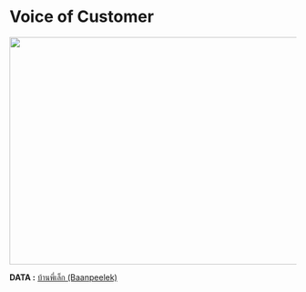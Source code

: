 # Voice of Customer
<img src="https://github.com/nacknatthawit/MADT8101-Customer-Analytics/assets/115746160/4a1171bf-8fe8-421d-84ca-1408cd575572" height="400" width="600" >

**DATA :**
[บ้านพี่เล็ก (Baanpeelek)](https://www.wongnai.com/restaurants/baanpeelek)
